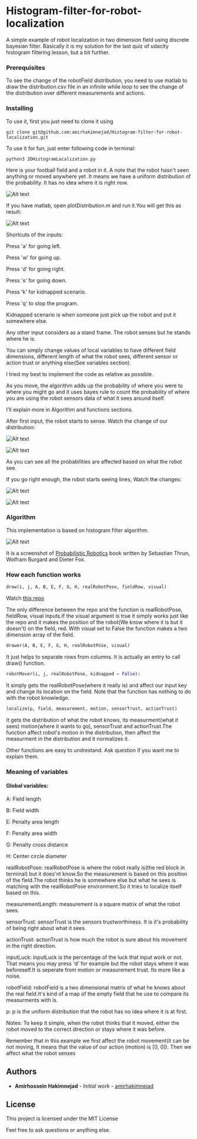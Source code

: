 # Histogram-filter-for-robot-localization

A simple example of robot localization in two dimension field using discrete bayesian filter. Basically it is my solution for the last quiz of udacity histogram filtering lesson, but a bit further.

### Prerequisites
To see the change of the robotField distribution, you need to use matlab to draw the distribution.csv file in an infinite while loop to see the change of the distribution over different measurements and actions.

### Installing

To use it, first you just need to clone it using

```
git clone git@github.com:amirhakimnejad/Histogram-filter-for-robot-localization.git
```

To use it for fun, just enter following code in terminal:

```
python3 2DHistogramLocalization.py
```

Here is your football field and a robot in it. A note that the robot hasn't seen anything or moved anywhere yet. It means we have a uniform distribution of the probability. It has no idea where it is right now.

![Alt text](readmePics/ReadyState.png?raw=true "Ready state of the robot in the field")

If you have matlab, open plotDistribution.m and run it.You will get this as result:

![Alt text](readmePics/UniformInReadyState.jpg?raw=true "Uniform distribution")

Shortcuts of the inputs:

Press 'a' for going left.

Press 'w' for going up.

Press 'd' for going right.

Press 's' for going down.

Press 'k' for kidnapped scenario.

Press 'q' to stop the program.

Kidnapped scenario is when someone just pick up the robot and put it somewhere else.

Any other input considers as a stand frame. The robot senses but he stands where he is.

You can simply change values of local variables to have different field dimensions, different length of what the robot sees, different sensor or action trust or anything else(See variables section).

I tried my best to implement the code as relative as possible.

As you move, the algorithm adds up the probability of where you were to where you might go and it uses bayes rule to count the probability of where you are using the robot sensors data of what it sees around itself.

I'll explain more in Algorithm and functions sections.

After first input, the robot starts to sense. Watch the change of our distribution:

![Alt text](readmePics/FirstSense.jpg?raw=true "First Sense")

![Alt text](readmePics/DistAfterFirstSense.jpg?raw=true "Distribution After First  Sense")

As you can see all the probabilities are affected based on what the robot see.

If you go right enough, the robot starts seeing lines, Watch the changes:

![Alt text](readmePics/LineDetected.jpg?raw=true "Line Detected")

![Alt text](readmePics/DistAfterLineDetection.jpg?raw=true "Distribution After Line Detection")


### Algorithm

This implementation is based on histogram filter algorithm.

![Alt text](readmePics/AlgorithmDiscreteBayesFilter.png?raw=true "Algorithm")

It is a screenshot of [Probabilistic Robotics](https://play.google.com/store/books/details?pcampaignid=books_read_action&id=wjM3AgAAQBAJ) book written by Sebastian Thrun, Wolfram Burgard and Dieter Fox.

### How each function works

```python
draw(i, j, A, B, E, F, G, H, realRobotPose, fieldRow, visual)
```

Watch [this repo](https://github.com/amirhakimnejad/Program-to-draw-a-football-field)

The only difference between the repo and the function is realRobotPose, fieldRow, visual inputs.If the visual argument is true it simply works just like the repo and it makes the position of the robot(We know where it is but it doesn't) on the field, red. With visual set to False the function makes a two dimension array of the field.

```python
drawer(A, B, E, F, G, H, realRobotPose, visual)
```

It just helps to separate rows from columns. It is actually an entry to call draw() function.

```python
robotMover(i, j, realRobotPose, kidnapped = False):
```

It simply gets the realRobotPose(where it really is) and affect our input key and change its location on the field. Note that the function has nothing to do with the robot knowledge.

```python
localize(p, field, measurement, motion, sensorTrust, actionTrust)
```

It gets the distribution of what the robot knows, its measurment(what it sees) motion(where it wants to go), sensorTrust and actionTrust.The function affect robot's motion in the distribution, then affect the measurment in the distribution and it normalizes it.  

Other functions are easy to undrestand. Ask question if you want me to explain them.

### Meaning of variables

#### Global variables:

A: Field length

B: Field width

E: Penalty area length

F: Penalty area width

G: Penalty cross distance

H: Center circle diameter


realRobotPose: realRobotPose is where the robot really is(the red block in terminal) but it does'nt know.So the measurement is based on this position of the field.The robot thinks he is somewhere else but what he sees is matching with the realRobotPose environment.So it tries to localize itself based on this.

measurementLength: measurement is a square matrix of what the robot sees.

sensorTrust: sensorTrust is the sensors trustworthiness. It is it's probability of being right about what it sees.

actionTrust: actionTrust is how much the robot is sure about his movement in the right direction.

inputLuck: inputLuck is the percentage of the luck that input work or not. That means you may press 'd' for example but the robot stays where it was beforeself.It is seperate from motion or measurement trust. Its more like a noise.

robotField: robotField is a two dimensional matrix of what he knows about the real field.It's kind of a map of the empty field that he use to compare its measurments with is.

p: p is the uniform distribution that the robot has no idea where it is at first.

Notes:
To keep it simple, when the robot thinks that it moved, either the robot moved to the correct direction or stays where it was before.

Remember that in this example we first affect the robot movement(it can be not moving, It means that the value of our action (motion) is [0, 0]). Then we affect what the robot senses

## Authors

* **Amirhossein Hakimnejad** - *Initial work* - [amirhakimnejad](https://github.com/amirhakimnejad)

## License

This project is licensed under the MIT License


Feel free to ask questions or anything else.
